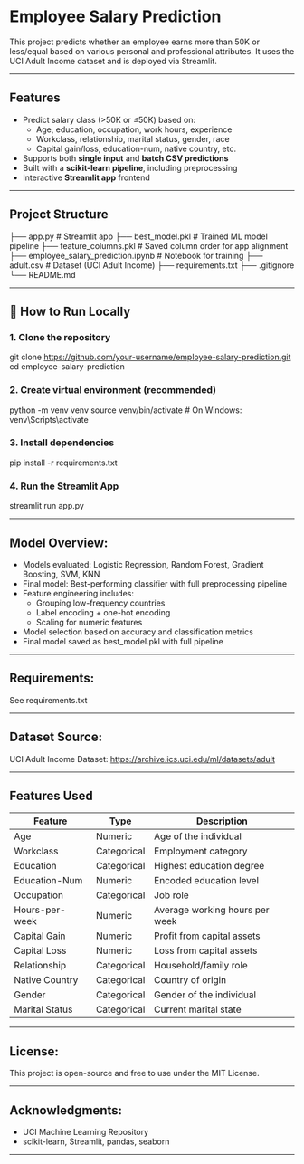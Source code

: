 # Employee Salary Prediction

This project predicts whether an employee earns more than 50K or less/equal based on various personal and professional attributes. It uses the UCI Adult Income dataset and is deployed via Streamlit.

---

##  Features

- Predict salary class (>50K or ≤50K) based on:
  - Age, education, occupation, work hours, experience
  - Workclass, relationship, marital status, gender, race
  - Capital gain/loss, education-num, native country, etc.
- Supports both **single input** and **batch CSV predictions**
- Built with a **scikit-learn pipeline**, including preprocessing
- Interactive **Streamlit app** frontend

---

##  Project Structure

├── app.py # Streamlit app
├── best_model.pkl # Trained ML model pipeline
├── feature_columns.pkl # Saved column order for app alignment
├── employee_salary_prediction.ipynb # Notebook for training
├── adult.csv # Dataset (UCI Adult Income)
├── requirements.txt
├── .gitignore
└── README.md

---

## 🚀 How to Run Locally

### 1. Clone the repository

git clone https://github.com/your-username/employee-salary-prediction.git
cd employee-salary-prediction

### 2. Create virtual environment (recommended)

python -m venv venv
source venv/bin/activate    # On Windows: venv\Scripts\activate

### 3. Install dependencies

pip install -r requirements.txt

### 4. Run the Streamlit App

streamlit run app.py

---

## Model Overview:

- Models evaluated: Logistic Regression, Random Forest, Gradient Boosting, SVM, KNN
- Final model: Best-performing classifier with full preprocessing pipeline
- Feature engineering includes:
   - Grouping low-frequency countries
   - Label encoding + one-hot encoding
   - Scaling for numeric features
- Model selection based on accuracy and classification metrics
- Final model saved as best_model.pkl with full pipeline

---

## Requirements:

See requirements.txt

---

## Dataset Source:

UCI Adult Income Dataset: https://archive.ics.uci.edu/ml/datasets/adult

---

## Features Used

| Feature        | Type        | Description                    |
| -------------- | ----------- | ------------------------------ |
| Age            | Numeric     | Age of the individual          |
| Workclass      | Categorical | Employment category            |
| Education      | Categorical | Highest education degree       |
| Education-Num  | Numeric     | Encoded education level        |
| Occupation     | Categorical | Job role                       |
| Hours-per-week | Numeric     | Average working hours per week |
| Capital Gain   | Numeric     | Profit from capital assets     |
| Capital Loss   | Numeric     | Loss from capital assets       |
| Relationship   | Categorical | Household/family role          |
| Native Country | Categorical | Country of origin              |
| Gender         | Categorical | Gender of the individual       |
| Marital Status | Categorical | Current marital state          |

---

## License:

This project is open-source and free to use under the MIT License.

---

## Acknowledgments:

- UCI Machine Learning Repository
- scikit-learn, Streamlit, pandas, seaborn

---


